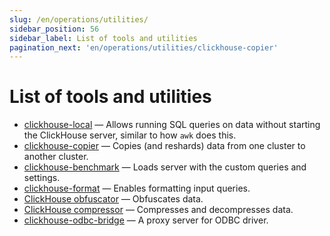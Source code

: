 ```yaml
---
slug: /en/operations/utilities/
sidebar_position: 56
sidebar_label: List of tools and utilities
pagination_next: 'en/operations/utilities/clickhouse-copier'
---
```


# List of tools and utilities

- [clickhouse-local](../../operations/utilities/clickhouse-local.md) — Allows running SQL queries on data without starting the ClickHouse server, similar to how `awk` does this.
- [clickhouse-copier](../../operations/utilities/clickhouse-copier.md) — Copies (and reshards) data from one cluster to another cluster.
- [clickhouse-benchmark](../../operations/utilities/clickhouse-benchmark.md) — Loads server with the custom queries and settings.
- [clickhouse-format](../../operations/utilities/clickhouse-format.md) — Enables formatting input queries.
- [ClickHouse obfuscator](../../operations/utilities/clickhouse-obfuscator.md) — Obfuscates data.
- [ClickHouse compressor](../../operations/utilities/clickhouse-compressor.md) — Compresses and decompresses data.
- [clickhouse-odbc-bridge](../../operations/utilities/odbc-bridge.md) — A proxy server for ODBC driver.
